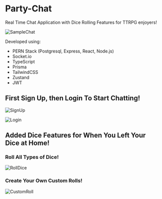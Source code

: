 # Party-Chat
Real Time Chat Application with Dice Rolling Features for TTRPG enjoyers!

![SampleChat](https://github.com/user-attachments/assets/9be04c15-0c44-4d3e-b9ac-b5b45c1acdae)

Developed using:
* PERN Stack (Postgresql, Express, React, Node.js)
* Socket.io
* TypeScript
* Prisma
* TailwindCSS
* Zustand
* JWT

## First Sign Up, then Login To Start Chatting!
![SignUp](https://github.com/user-attachments/assets/49a0d477-15c7-4825-a0ff-93ed688411a8)

![Login](https://github.com/user-attachments/assets/4347463a-7395-404e-ac7b-dca979505bc1)

## Added Dice Features for When You Left Your Dice at Home!

### Roll All Types of Dice!
![RollDice](https://github.com/user-attachments/assets/35a872c1-d428-4916-ab51-8aafb5a7266c)


### Create Your Own Custom Rolls!
![CustomRoll](https://github.com/user-attachments/assets/2a2f7bd9-941c-446a-b757-afb2d866fd7d)
